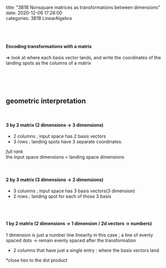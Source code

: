 title: "3B1B Nonsquare matrices as transformations between dimensions"	
date: 2020-12-06 17:28:00	
categories: 3B1B LinearAlgebra
<br>
<br>
<br>
<br>
<h4>Encoding transformations with a matrix </h4>
=> look at where each basis vector lands, and write the coordinates of the landing spots as the columns of a matrix <br>
<br>
<br>
<br>
<br>
<h2>geometric interpretation</h2>
<br>
  <h4>3 by 2 matrix  (2 dimensions -> 3 dimensions)</h4>
  <ul>
  <li>2 columns ;  input space has 2 basis vectors</li>
  <li>3 rows ; landing spots have 3 separate coordinates.</li>
  </ul>
  <em>full rank</em><br>
  the input space dimensions = landing space dimensions<br>
<br>
<br>
<h4>2 by 3 matrix (3 dimensions -> 2 dimensions)</h4>
  <ul>
  <li>3 columns ; input space has 3 basis vectors(3 dimension)</li>
  <li>2 rows ; landing spot for each of those 3 basis</li>
   </ul>
<br>
<br>
<h4>1 by 2 matrix (2 dimensions -> 1 dimension / 2d vectors -> numbers)</h4>
  1 dimension is just a number line
  linearity in this case ;  a line of evenly spaced dots -> remain evenly spaced after the        transformation <ul>
  <li>2 columns that have just a single entry : where the basis vectors land</li>
  </ul>
  *close ties to the dot product
</ul>
